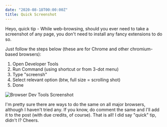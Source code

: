```yaml
---
date: "2020-08-18T00:00:00Z"
title: Quick Screenshot
---
```


Heyo, quick tip - While web-browsing, should you ever need to take a screenshot of any page, you don't need to install any fancy extensions to do so.

Just follow the steps below (these are for Chrome and other chromium-based browsers):

  1. Open Developer Tools
  2. Run Command (using shortcut or from 3-dot menu)
  3. Type "screensh"
  4. Select relevant option (btw, full size = scrolling shot)
  5. Done

![Browser Dev Tools Screenshot](/assets/imgs/browser_screenshot.png)

  I'm pretty sure there are ways to do the same on all major browsers, although I haven't tried any. If you know, do comment the same and I'll add it to the post (with due credits, of course). That is all! I did say "quick" tip, didn't I? Cheers.
